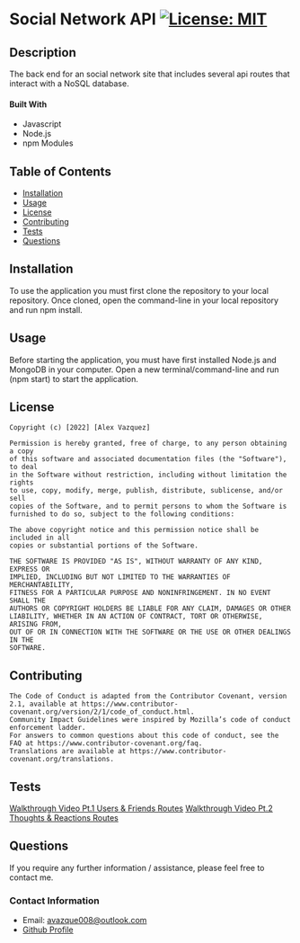 # Social Network API [![License: MIT](https://img.shields.io/badge/License-MIT-yellow.svg)](https://opensource.org/licenses/MIT)

## Description

The back end for an social network site that includes several api routes that interact with a NoSQL database.

#### Built With

* Javascript
* Node.js
* npm Modules

## Table of Contents

* [Installation](#installation)
* [Usage](#usage)
* [License](#license)
* [Contributing](#contributing)
* [Tests](#tests)
* [Questions](#questions)

## Installation

 To use the application you must first clone the repository to your local repository. Once cloned, open the command-line in your local repository and run npm install.
 
## Usage

Before starting the application, you must have first installed Node.js and MongoDB in your computer. Open a new terminal/command-line and run (npm start) to start the application. 
 
## License

    Copyright (c) [2022] [Alex Vazquez]

    Permission is hereby granted, free of charge, to any person obtaining a copy
    of this software and associated documentation files (the "Software"), to deal
    in the Software without restriction, including without limitation the rights
    to use, copy, modify, merge, publish, distribute, sublicense, and/or sell
    copies of the Software, and to permit persons to whom the Software is
    furnished to do so, subject to the following conditions:

    The above copyright notice and this permission notice shall be included in all
    copies or substantial portions of the Software.

    THE SOFTWARE IS PROVIDED "AS IS", WITHOUT WARRANTY OF ANY KIND, EXPRESS OR
    IMPLIED, INCLUDING BUT NOT LIMITED TO THE WARRANTIES OF MERCHANTABILITY,
    FITNESS FOR A PARTICULAR PURPOSE AND NONINFRINGEMENT. IN NO EVENT SHALL THE
    AUTHORS OR COPYRIGHT HOLDERS BE LIABLE FOR ANY CLAIM, DAMAGES OR OTHER
    LIABILITY, WHETHER IN AN ACTION OF CONTRACT, TORT OR OTHERWISE, ARISING FROM,
    OUT OF OR IN CONNECTION WITH THE SOFTWARE OR THE USE OR OTHER DEALINGS IN THE
    SOFTWARE.
    

## Contributing

    The Code of Conduct is adapted from the Contributor Covenant, version 2.1, available at https://www.contributor-covenant.org/version/2/1/code_of_conduct.html.
    Community Impact Guidelines were inspired by Mozilla’s code of conduct enforcement ladder.
    For answers to common questions about this code of conduct, see the FAQ at https://www.contributor-covenant.org/faq. 
    Translations are available at https://www.contributor-covenant.org/translations.    

## Tests

[Walkthrough Video Pt.1 Users & Friends Routes](https://drive.google.com/file/d/1laBALsL_RPP8CXvJlG-N2pmGD8n_Q-Gr/view)
[Walkthrough Video Pt.2 Thoughts & Reactions Routes](https://drive.google.com/file/d/1pRUjkF8rk_6gGshW7uP7u6UZ00udQqId/view)

## Questions

If you require any further information / assistance, please feel free to contact me.

### Contact Information

* Email: avazque008@outlook.com
* [Github Profile](https://github.com/avazque008)
